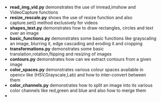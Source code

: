 * **read_img_vid.py** demonstrates the use of imread,imshow and VideoCapture functions   
* **resize_rescale.py** shows the use of resize function and also capture.set() method exclusively for videos  
* **shapes_text.py** demonstrates how to draw rectangles, circles and text over an image
* **basic_functions.py**  demonstrates some basic functions like grayscaling an image, blurring it, edge cascading and eroding it and cropping   
* **transformations.py** demonstrates some basic translation,rotation,flipping and resizing of images  
* **contours.py** demonstrates how can we extract contours from a given image
* **color_spaces.py** demonstrates various colour spaces available in opencv like (HSV,Grayscale,Lab) and how to inter-convert between them
* **color_channels.py** demonstrates how to split an image into its various color channels like red,green and blue and also how to merge them
* 

